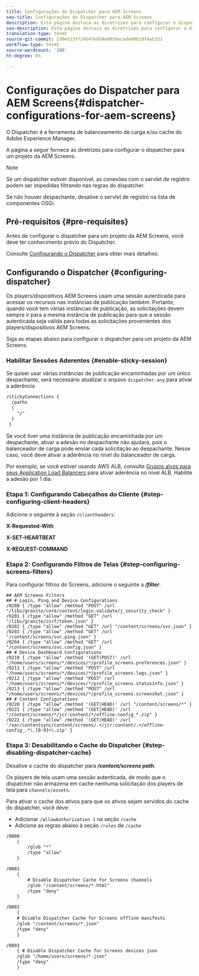 ```yaml
---
title: Configurações do Dispatcher para AEM Screens
seo-title: Configurações do Dispatcher para AEM Screens
description: Esta página destaca as diretrizes para configurar o dispatcher para um projeto da AEM Screens.
seo-description: Esta página destaca as diretrizes para configurar o dispatcher para um projeto da AEM Screens.
translation-type: tm+mt
source-git-commit: 230e513ff24647e934ed850ecade60b19f4ab331
workflow-type: tm+mt
source-wordcount: '380'
ht-degree: 6%

---
```



# Configurações do Dispatcher para AEM Screens{#dispatcher-configurations-for-aem-screens}

O Dispatcher é a ferramenta de balanceamento de carga e/ou cache do Adobe Experience Manager.

A página a seguir fornece as diretrizes para configurar o dispatcher para um projeto da AEM Screens.

>[!NOTE]
>
>Se um dispatcher estiver disponível, as conexões com o servlet de registro podem ser impedidas filtrando nas regras do dispatcher.
>
>Se não houver despachante, desative o servlet de registro na lista de componentes OSGi.

## Pré-requisitos {#pre-requisites}

Antes de configurar o dispatcher para um projeto da AEM Screens, você deve ter conhecimento prévio do Dispatcher.

Consulte [Configurando o Dispatcher](https://docs.adobe.com/content/help/pt-BR/experience-manager-dispatcher/using/configuring/dispatcher-configuration.html) para obter mais detalhes.

## Configurando o Dispatcher {#configuring-dispatcher}

Os players/dispositivos AEM Screens usam uma sessão autenticada para acessar os recursos nas instâncias de publicação também. Portanto, quando você tem várias instâncias de publicação, as solicitações devem sempre ir para a mesma instância de publicação para que a sessão autenticada seja válida para todas as solicitações provenientes dos players/dispositivos AEM Screens.

Siga as etapas abaixo para configurar o dispatcher para um projeto da AEM Screens.

### Habilitar Sessões Aderentes {#enable-sticky-session}

Se quiser usar várias instâncias de publicação encaminhadas por um único despachante, será necessário atualizar o arquivo `dispatcher.any` para ativar a aderência

```xml
/stickyConnections {
  /paths
  {
    "/"
  }
 }
```

Se você tiver uma instância de publicação encaminhada por um despachante, ativar a adesão no despachante não ajudará, pois o balanceador de carga pode enviar cada solicitação ao despachante. Nesse caso, você deve ativar a aderência no nível do balanceador de carga.

Por exemplo, se você estiver usando AWS ALB, consulte [Grupos alvos para seus Application Load Balancers](https://docs.aws.amazon.com/elasticloadbalancing/latest/application/load-balancer-target-groups.html) para ativar aderência no nível ALB. Habilite a adesão por 1 dia.

### Etapa 1: Configurando Cabeçalhos do Cliente {#step-configuring-client-headers}

Adicione o seguinte à seção `/clientheaders`:

**X-Requested-With**

**X-SET-HEARTBEAT**

**X-REQUEST-COMMAND**

### Etapa 2: Configurando Filtros de Telas {#step-configuring-screens-filters}

Para configurar filtros do Screens, adicione o seguinte a ***/filter***.

```
## AEM Screens Filters
## # Login, Ping and Device Configurations
/0200 { /type "allow" /method "POST" /url "/libs/granite/core/content/login.validate/j_security_check" }
/0201 { /type "allow" /method "GET" /url "/libs/granite/csrf/token.json" }
/0202 { /type "allow" /method "GET" /url "/content/screens/svc.json" }
/0203 { /type "allow" /method "GET" /url "/content/screens/svc.ping.json" }
/0204 { /type "allow" /method "GET" /url "/content/screens/svc.config.json" }
## # Device Dashboard Configurations
/0210 { /type "allow" /method '(GET|POST)' /url "/home/users/screens/*/devices/*/profile_screens.preferences.json" }
/0211 { /type "allow" /method "POST" /url "/home/users/screens/*/devices/*/profile_screens.logs.json" }
/0212 { /type "allow" /method "POST" /url "/home/users/screens/*/devices/*/profile_screens.statusinfo.json" }
/0213 { /type "allow" /method "POST" /url "/home/users/screens/*/devices/*/profile_screens.screenshot.json" }
## # Content Configurations
/0220 { /type "allow" /method '(GET|HEAD)' /url "/content/screens/*" }
/0221 { /type "allow" /method '(GET|HEAD)' /url "/content/screens/*/jcr:content/*/offline-config_*.zip" }
/0222 { /type "allow" /method '(GET|HEAD)' /url '/var/contentsync/content/screens/.+/jcr:content/.+/offline-config_.*\.[0-9]+\.zip' }
```

### Etapa 3: Desabilitando o Cache do Dispatcher {#step-disabling-dispatcher-cache}

Desative o cache do dispatcher para ***/content/screens path***.

Os players de tela usam uma sessão autenticada, de modo que o dispatcher não armazena em cache nenhuma solicitação dos players de tela para `channels/assets`.

Para ativar o cache dos ativos para que os ativos sejam servidos do cache do dispatcher, você deve:

* Adicionar `/allowAuthorization 1` na seção `/cache`
* Adicione as regras abaixo à seção `/rules` de `/cache`

```xml
/0000
    {
        /glob "*"
        /type "allow"
    }   

/0001
    {
        # Disable Dispatcher Cache for Screens channels
        /glob "/content/screens/*.html"
        /type "deny" 
    }

/0002
    {
    # Disable Dispatcher Cache for Screens offline manifests
    /glob "/content/screens/*.json"
    /type "deny"
    }

/0003
    { # Disable Dispatcher Cache for Screens devices json 
    /glob "/home/users/screens/*.json"
    /type "deny"
    }
```

